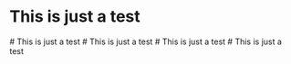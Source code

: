 ﻿# This is just a test
 ﻿# This is just a test
  ﻿# This is just a test
   ﻿# This is just a test
    ﻿# This is just a test
     
